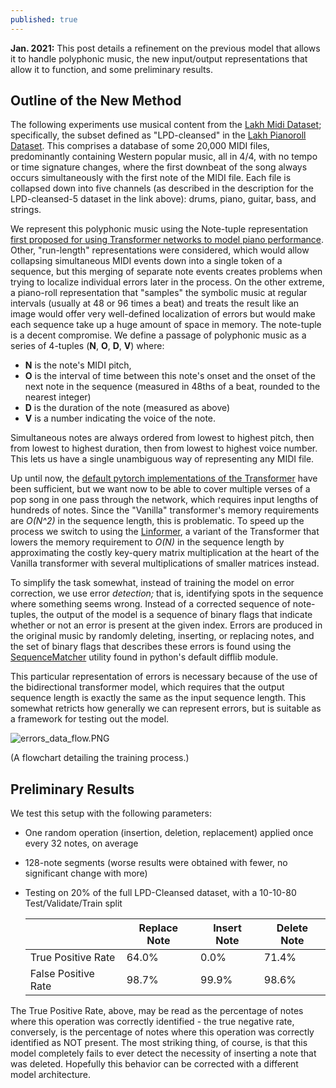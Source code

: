 ```yaml
---
published: true
---
```

**Jan. 2021:** This post details a refinement on the previous model that allows it to handle polyphonic music, the new input/output representations that allow it to function, and some preliminary results.

## Outline of the New Method

The following experiments use musical content from the [Lakh Midi Dataset](https://colinraffel.com/projects/lmd/); specifically, the subset defined as "LPD-cleansed" in the [Lakh Pianoroll Dataset](https://salu133445.github.io/lakh-pianoroll-dataset/dataset). This comprises a database of some 20,000 MIDI files, predominantly containing Western popular music, all in 4/4, with no tempo or time signature changes, where the first downbeat of the song always occurs simultaneously with the first note of the MIDI file. Each file is collapsed down into five channels (as described in the description for the LPD-cleansed-5 dataset in the link above): drums, piano, guitar, bass, and strings.

We represent this polyphonic music using the Note-tuple representation [first proposed for using Transformer networks to model piano performance](https://nips2018creativity.github.io/doc/Transformer_NADE.pdf). Other, "run-length" representations were considered, which would allow collapsing simultaneous MIDI events down into a single token of a sequence, but this merging of separate note events creates problems when trying to localize individual errors later in the process. On the other extreme, a piano-roll representation that "samples" the symbolic music at regular intervals (usually at 48 or 96 times a beat) and treats the result like an image would offer very well-defined localization of errors but would make each sequence take up a huge amount of space in memory. The note-tuple is a decent compromise. We define a passage of polyphonic music as a series of 4-tuples (**N**, **O**, **D**, **V**) where:

- **N** is the note's MIDI pitch,
- **O** is the interval of time between this note's onset and the onset of the next note in the sequence (measured in 48ths of a beat, rounded to the nearest integer)
- **D** is the duration of the note (measured as above)
- **V** is a number indicating the voice of the note.

Simultaneous notes are always ordered from lowest to highest pitch, then from lowest to highest duration, then from lowest to highest voice number. This lets us have a single unambiguous way of representing any MIDI file.

Up until now, the [default pytorch implementations of the Transformer](https://pytorch.org/docs/stable/generated/torch.nn.Transformer.html) have been sufficient, but we want now to be able to cover multiple verses of a pop song in one pass through the network, which requires input lengths of hundreds of notes. Since the "Vanilla" transformer's memory requirements are _O(N^2)_ in the sequence length, this is problematic. To speed up the process we switch to using the [Linformer](https://github.com/lucidrains/linformer), a variant of the Transformer that lowers the memory requirement to _O(N)_ in the sequence length by approximating the costly key-query matrix multiplication at the heart of the Vanilla transformer with several multiplications of smaller matrices instead.

To simplify the task somewhat, instead of training the model on error correction, we use error _detection;_ that is, identifying spots in the sequence where something seems wrong. Instead of a corrected sequence of note-tuples, the output of the model is a sequence of binary flags that indicate whether or not an error is present at the given index. Errors are produced in the original music by randomly deleting, inserting, or replacing notes, and the set of binary flags that describes these errors is found using the [SequenceMatcher](https://docs.python.org/3/library/difflib.html) utility found in python's default difflib module.

This particular representation of errors is necessary because of the use of the bidirectional transformer model, which requires that the output sequence length is exactly the same as the input sequence length. This somewhat retricts how generally we can represent errors, but is suitable as a framework for testing out the model.

![errors_data_flow.PNG](https://raw.githubusercontent.com/timothydereuse/timothydereuse.github.io/master/_posts/errors_data_flow.PNG)

(A flowchart detailing the training process.)

## Preliminary Results

We test this setup with the following parameters:

- One random operation (insertion, deletion, replacement) applied once every 32 notes, on average
- 128-note segments (worse results were obtained with fewer, no significant change with more)
- Testing on 20% of the full LPD-Cleansed dataset, with a 10-10-80 Test/Validate/Train split


    |                      | Replace Note | Insert Note | Delete Note  |
    |----------------------|--------------|-------------|--------------|
    | True Positive Rate   | 64.0%        | 0.0%        | 71.4%        |
    | False Positive Rate  | 98.7%        | 99.9%       | 98.6%        |


The True Positive Rate, above, may be read as the percentage of notes where this operation was correctly identified - the true negative rate, conversely, is the percentage of notes where this operation was correctly identified as NOT present. The most striking thing, of course, is that this model completely fails to ever detect the necessity of inserting a note that was deleted. Hopefully this behavior can be corrected with a different model architecture.
